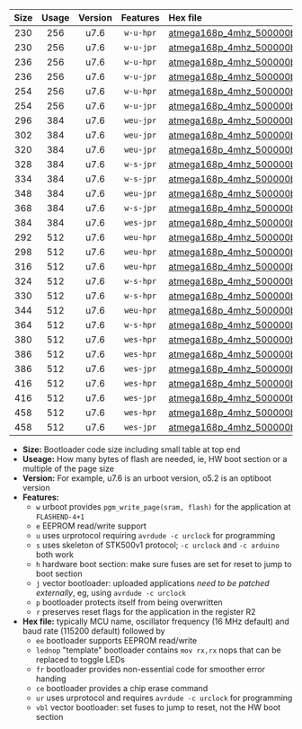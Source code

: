 |Size|Usage|Version|Features|Hex file|
|:-:|:-:|:-:|:-:|:--|
|230|256|u7.6|`w-u-hpr`|[atmega168p_4mhz_500000bps_ur.hex](https://raw.githubusercontent.com/stefanrueger/urboot/main//atmega168p_4mhz_500000bps_ur.hex)|
|230|256|u7.6|`w-u-jpr`|[atmega168p_4mhz_500000bps_ur_vbl.hex](https://raw.githubusercontent.com/stefanrueger/urboot/main//atmega168p_4mhz_500000bps_ur_vbl.hex)|
|236|256|u7.6|`w-u-hpr`|[atmega168p_4mhz_500000bps_lednop_ur.hex](https://raw.githubusercontent.com/stefanrueger/urboot/main//atmega168p_4mhz_500000bps_lednop_ur.hex)|
|236|256|u7.6|`w-u-jpr`|[atmega168p_4mhz_500000bps_lednop_ur_vbl.hex](https://raw.githubusercontent.com/stefanrueger/urboot/main//atmega168p_4mhz_500000bps_lednop_ur_vbl.hex)|
|254|256|u7.6|`w-u-hpr`|[atmega168p_4mhz_500000bps_lednop_fr_ur.hex](https://raw.githubusercontent.com/stefanrueger/urboot/main//atmega168p_4mhz_500000bps_lednop_fr_ur.hex)|
|254|256|u7.6|`w-u-jpr`|[atmega168p_4mhz_500000bps_lednop_fr_ur_vbl.hex](https://raw.githubusercontent.com/stefanrueger/urboot/main//atmega168p_4mhz_500000bps_lednop_fr_ur_vbl.hex)|
|296|384|u7.6|`weu-jpr`|[atmega168p_4mhz_500000bps_ee_ur_vbl.hex](https://raw.githubusercontent.com/stefanrueger/urboot/main//atmega168p_4mhz_500000bps_ee_ur_vbl.hex)|
|302|384|u7.6|`weu-jpr`|[atmega168p_4mhz_500000bps_ee_lednop_ur_vbl.hex](https://raw.githubusercontent.com/stefanrueger/urboot/main//atmega168p_4mhz_500000bps_ee_lednop_ur_vbl.hex)|
|320|384|u7.6|`weu-jpr`|[atmega168p_4mhz_500000bps_ee_lednop_fr_ur_vbl.hex](https://raw.githubusercontent.com/stefanrueger/urboot/main//atmega168p_4mhz_500000bps_ee_lednop_fr_ur_vbl.hex)|
|328|384|u7.6|`w-s-jpr`|[atmega168p_4mhz_500000bps_vbl.hex](https://raw.githubusercontent.com/stefanrueger/urboot/main//atmega168p_4mhz_500000bps_vbl.hex)|
|334|384|u7.6|`w-s-jpr`|[atmega168p_4mhz_500000bps_lednop_vbl.hex](https://raw.githubusercontent.com/stefanrueger/urboot/main//atmega168p_4mhz_500000bps_lednop_vbl.hex)|
|348|384|u7.6|`weu-jpr`|[atmega168p_4mhz_500000bps_ee_lednop_fr_ce_ur_vbl.hex](https://raw.githubusercontent.com/stefanrueger/urboot/main//atmega168p_4mhz_500000bps_ee_lednop_fr_ce_ur_vbl.hex)|
|368|384|u7.6|`w-s-jpr`|[atmega168p_4mhz_500000bps_lednop_fr_vbl.hex](https://raw.githubusercontent.com/stefanrueger/urboot/main//atmega168p_4mhz_500000bps_lednop_fr_vbl.hex)|
|384|384|u7.6|`wes-jpr`|[atmega168p_4mhz_500000bps_ee_vbl.hex](https://raw.githubusercontent.com/stefanrueger/urboot/main//atmega168p_4mhz_500000bps_ee_vbl.hex)|
|292|512|u7.6|`weu-hpr`|[atmega168p_4mhz_500000bps_ee_ur.hex](https://raw.githubusercontent.com/stefanrueger/urboot/main//atmega168p_4mhz_500000bps_ee_ur.hex)|
|298|512|u7.6|`weu-hpr`|[atmega168p_4mhz_500000bps_ee_lednop_ur.hex](https://raw.githubusercontent.com/stefanrueger/urboot/main//atmega168p_4mhz_500000bps_ee_lednop_ur.hex)|
|316|512|u7.6|`weu-hpr`|[atmega168p_4mhz_500000bps_ee_lednop_fr_ur.hex](https://raw.githubusercontent.com/stefanrueger/urboot/main//atmega168p_4mhz_500000bps_ee_lednop_fr_ur.hex)|
|324|512|u7.6|`w-s-hpr`|[atmega168p_4mhz_500000bps.hex](https://raw.githubusercontent.com/stefanrueger/urboot/main//atmega168p_4mhz_500000bps.hex)|
|330|512|u7.6|`w-s-hpr`|[atmega168p_4mhz_500000bps_lednop.hex](https://raw.githubusercontent.com/stefanrueger/urboot/main//atmega168p_4mhz_500000bps_lednop.hex)|
|344|512|u7.6|`weu-hpr`|[atmega168p_4mhz_500000bps_ee_lednop_fr_ce_ur.hex](https://raw.githubusercontent.com/stefanrueger/urboot/main//atmega168p_4mhz_500000bps_ee_lednop_fr_ce_ur.hex)|
|364|512|u7.6|`w-s-hpr`|[atmega168p_4mhz_500000bps_lednop_fr.hex](https://raw.githubusercontent.com/stefanrueger/urboot/main//atmega168p_4mhz_500000bps_lednop_fr.hex)|
|380|512|u7.6|`wes-hpr`|[atmega168p_4mhz_500000bps_ee.hex](https://raw.githubusercontent.com/stefanrueger/urboot/main//atmega168p_4mhz_500000bps_ee.hex)|
|386|512|u7.6|`wes-hpr`|[atmega168p_4mhz_500000bps_ee_lednop.hex](https://raw.githubusercontent.com/stefanrueger/urboot/main//atmega168p_4mhz_500000bps_ee_lednop.hex)|
|386|512|u7.6|`wes-jpr`|[atmega168p_4mhz_500000bps_ee_lednop_vbl.hex](https://raw.githubusercontent.com/stefanrueger/urboot/main//atmega168p_4mhz_500000bps_ee_lednop_vbl.hex)|
|416|512|u7.6|`wes-hpr`|[atmega168p_4mhz_500000bps_ee_lednop_fr.hex](https://raw.githubusercontent.com/stefanrueger/urboot/main//atmega168p_4mhz_500000bps_ee_lednop_fr.hex)|
|416|512|u7.6|`wes-jpr`|[atmega168p_4mhz_500000bps_ee_lednop_fr_vbl.hex](https://raw.githubusercontent.com/stefanrueger/urboot/main//atmega168p_4mhz_500000bps_ee_lednop_fr_vbl.hex)|
|458|512|u7.6|`wes-hpr`|[atmega168p_4mhz_500000bps_ee_lednop_fr_ce.hex](https://raw.githubusercontent.com/stefanrueger/urboot/main//atmega168p_4mhz_500000bps_ee_lednop_fr_ce.hex)|
|458|512|u7.6|`wes-jpr`|[atmega168p_4mhz_500000bps_ee_lednop_fr_ce_vbl.hex](https://raw.githubusercontent.com/stefanrueger/urboot/main//atmega168p_4mhz_500000bps_ee_lednop_fr_ce_vbl.hex)|

- **Size:** Bootloader code size including small table at top end
- **Useage:** How many bytes of flash are needed, ie, HW boot section or a multiple of the page size
- **Version:** For example, u7.6 is an urboot version, o5.2 is an optiboot version
- **Features:**
  + `w` urboot provides `pgm_write_page(sram, flash)` for the application at `FLASHEND-4+1`
  + `e` EEPROM read/write support
  + `u` uses urprotocol requiring `avrdude -c urclock` for programming
  + `s` uses skeleton of STK500v1 protocol; `-c urclock` and `-c arduino` both work
  + `h` hardware boot section: make sure fuses are set for reset to jump to boot section
  + `j` vector bootloader: uploaded applications *need to be patched externally*, eg, using `avrdude -c urclock`
  + `p` bootloader protects itself from being overwritten
  + `r` preserves reset flags for the application in the register R2
- **Hex file:** typically MCU name, oscillator frequency (16 MHz default) and baud rate (115200 default) followed by
  + `ee` bootloader supports EEPROM read/write
  + `lednop` "template" bootloader contains `mov rx,rx` nops that can be replaced to toggle LEDs
  + `fr` bootloader provides non-essential code for smoother error handing
  + `ce` bootloader provides a chip erase command
  + `ur` uses urprotocol and requires `avrdude -c urclock` for programming
  + `vbl` vector bootloader: set fuses to jump to reset, not the HW boot section
